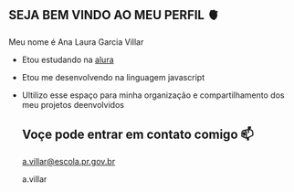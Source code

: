 ## SEJA BEM VINDO AO MEU PERFIL 🫀

Meu nome é Ana Laura Garcia Villar

- Etou estudando na [alura](https://www.alura.com.br) 
- Etou me desenvolvendo na linguagem javascript
- Ultilizo esse espaço para minha organização e compartilhamento dos meu projetos deenvolvidos

  ## Voçe pode entrar em contato comigo 📫

  a.villar@escola.pr.gov.br

  a.villar
  
